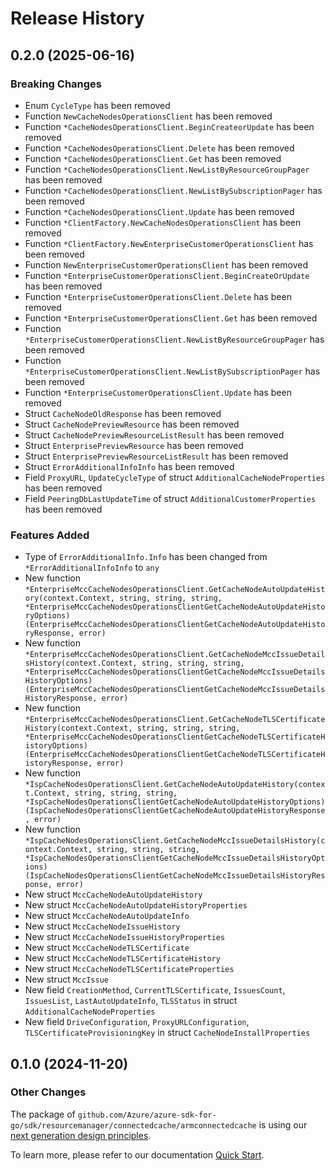 # Release History

## 0.2.0 (2025-06-16)
### Breaking Changes

- Enum `CycleType` has been removed
- Function `NewCacheNodesOperationsClient` has been removed
- Function `*CacheNodesOperationsClient.BeginCreateorUpdate` has been removed
- Function `*CacheNodesOperationsClient.Delete` has been removed
- Function `*CacheNodesOperationsClient.Get` has been removed
- Function `*CacheNodesOperationsClient.NewListByResourceGroupPager` has been removed
- Function `*CacheNodesOperationsClient.NewListBySubscriptionPager` has been removed
- Function `*CacheNodesOperationsClient.Update` has been removed
- Function `*ClientFactory.NewCacheNodesOperationsClient` has been removed
- Function `*ClientFactory.NewEnterpriseCustomerOperationsClient` has been removed
- Function `NewEnterpriseCustomerOperationsClient` has been removed
- Function `*EnterpriseCustomerOperationsClient.BeginCreateOrUpdate` has been removed
- Function `*EnterpriseCustomerOperationsClient.Delete` has been removed
- Function `*EnterpriseCustomerOperationsClient.Get` has been removed
- Function `*EnterpriseCustomerOperationsClient.NewListByResourceGroupPager` has been removed
- Function `*EnterpriseCustomerOperationsClient.NewListBySubscriptionPager` has been removed
- Function `*EnterpriseCustomerOperationsClient.Update` has been removed
- Struct `CacheNodeOldResponse` has been removed
- Struct `CacheNodePreviewResource` has been removed
- Struct `CacheNodePreviewResourceListResult` has been removed
- Struct `EnterprisePreviewResource` has been removed
- Struct `EnterprisePreviewResourceListResult` has been removed
- Struct `ErrorAdditionalInfoInfo` has been removed
- Field `ProxyURL`, `UpdateCycleType` of struct `AdditionalCacheNodeProperties` has been removed
- Field `PeeringDbLastUpdateTime` of struct `AdditionalCustomerProperties` has been removed

### Features Added

- Type of `ErrorAdditionalInfo.Info` has been changed from `*ErrorAdditionalInfoInfo` to `any`
- New function `*EnterpriseMccCacheNodesOperationsClient.GetCacheNodeAutoUpdateHistory(context.Context, string, string, string, *EnterpriseMccCacheNodesOperationsClientGetCacheNodeAutoUpdateHistoryOptions) (EnterpriseMccCacheNodesOperationsClientGetCacheNodeAutoUpdateHistoryResponse, error)`
- New function `*EnterpriseMccCacheNodesOperationsClient.GetCacheNodeMccIssueDetailsHistory(context.Context, string, string, string, *EnterpriseMccCacheNodesOperationsClientGetCacheNodeMccIssueDetailsHistoryOptions) (EnterpriseMccCacheNodesOperationsClientGetCacheNodeMccIssueDetailsHistoryResponse, error)`
- New function `*EnterpriseMccCacheNodesOperationsClient.GetCacheNodeTLSCertificateHistory(context.Context, string, string, string, *EnterpriseMccCacheNodesOperationsClientGetCacheNodeTLSCertificateHistoryOptions) (EnterpriseMccCacheNodesOperationsClientGetCacheNodeTLSCertificateHistoryResponse, error)`
- New function `*IspCacheNodesOperationsClient.GetCacheNodeAutoUpdateHistory(context.Context, string, string, string, *IspCacheNodesOperationsClientGetCacheNodeAutoUpdateHistoryOptions) (IspCacheNodesOperationsClientGetCacheNodeAutoUpdateHistoryResponse, error)`
- New function `*IspCacheNodesOperationsClient.GetCacheNodeMccIssueDetailsHistory(context.Context, string, string, string, *IspCacheNodesOperationsClientGetCacheNodeMccIssueDetailsHistoryOptions) (IspCacheNodesOperationsClientGetCacheNodeMccIssueDetailsHistoryResponse, error)`
- New struct `MccCacheNodeAutoUpdateHistory`
- New struct `MccCacheNodeAutoUpdateHistoryProperties`
- New struct `MccCacheNodeAutoUpdateInfo`
- New struct `MccCacheNodeIssueHistory`
- New struct `MccCacheNodeIssueHistoryProperties`
- New struct `MccCacheNodeTLSCertificate`
- New struct `MccCacheNodeTLSCertificateHistory`
- New struct `MccCacheNodeTLSCertificateProperties`
- New struct `MccIssue`
- New field `CreationMethod`, `CurrentTLSCertificate`, `IssuesCount`, `IssuesList`, `LastAutoUpdateInfo`, `TLSStatus` in struct `AdditionalCacheNodeProperties`
- New field `DriveConfiguration`, `ProxyURLConfiguration`, `TLSCertificateProvisioningKey` in struct `CacheNodeInstallProperties`


## 0.1.0 (2024-11-20)
### Other Changes

The package of `github.com/Azure/azure-sdk-for-go/sdk/resourcemanager/connectedcache/armconnectedcache` is using our [next generation design principles](https://azure.github.io/azure-sdk/general_introduction.html).

To learn more, please refer to our documentation [Quick Start](https://aka.ms/azsdk/go/mgmt).